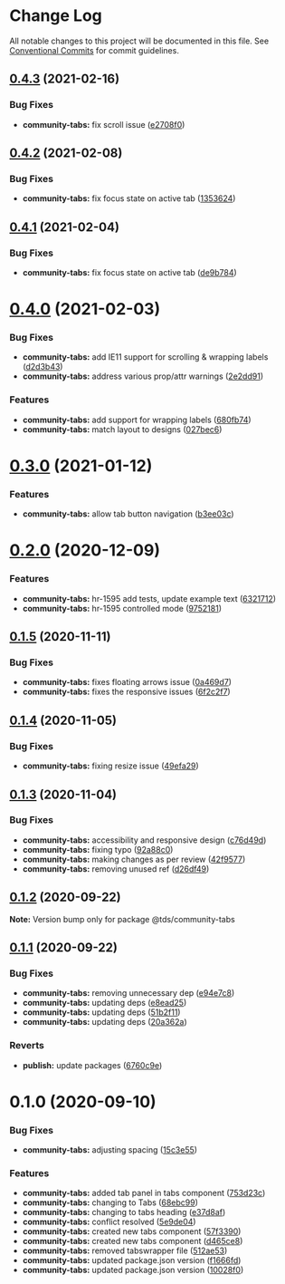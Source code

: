 # Change Log

All notable changes to this project will be documented in this file.
See [Conventional Commits](https://conventionalcommits.org) for commit guidelines.

## [0.4.3](https://github.com/telus/tds-community/compare/@tds/community-tabs@0.4.2...@tds/community-tabs@0.4.3) (2021-02-16)


### Bug Fixes

* **community-tabs:** fix scroll issue ([e2708f0](https://github.com/telus/tds-community/commit/e2708f01aa8ed09183b6abb6e8524e0afb7dae95))





## [0.4.2](https://github.com/telus/tds-community/compare/@tds/community-tabs@0.4.1...@tds/community-tabs@0.4.2) (2021-02-08)


### Bug Fixes

* **community-tabs:** fix focus state on active tab ([1353624](https://github.com/telus/tds-community/commit/1353624925694d0368025ffa46f5f185cb0f3b31))





## [0.4.1](https://github.com/telus/tds-community/compare/@tds/community-tabs@0.4.0...@tds/community-tabs@0.4.1) (2021-02-04)


### Bug Fixes

* **community-tabs:** fix focus state on active tab ([de9b784](https://github.com/telus/tds-community/commit/de9b7842fb3eddbdc56e22fd59d34a19b91fcd79))





# [0.4.0](https://github.com/telus/tds-community/compare/@tds/community-tabs@0.3.0...@tds/community-tabs@0.4.0) (2021-02-03)


### Bug Fixes

* **community-tabs:** add IE11 support for scrolling & wrapping labels ([d2d3b43](https://github.com/telus/tds-community/commit/d2d3b43b9f4a042d4b44b37f4743ba70e0e30dd3))
* **community-tabs:** address various prop/attr warnings ([2e2dd91](https://github.com/telus/tds-community/commit/2e2dd911afb122b84953425a91f7e0e0507ffa2e))


### Features

* **community-tabs:** add support for wrapping labels ([680fb74](https://github.com/telus/tds-community/commit/680fb74c594316320daf801f52942600d54b84fe))
* **community-tabs:** match layout to designs ([027bec6](https://github.com/telus/tds-community/commit/027bec6291f07dd14218797021a89553f788fa4d))





# [0.3.0](https://github.com/telus/tds-community/compare/@tds/community-tabs@0.2.0...@tds/community-tabs@0.3.0) (2021-01-12)


### Features

* **community-tabs:** allow tab button navigation ([b3ee03c](https://github.com/telus/tds-community/commit/b3ee03cbcdd84c01568032a910bba2e0b9f3ed37))





# [0.2.0](https://github.com/telus/tds-community/compare/@tds/community-tabs@0.1.5...@tds/community-tabs@0.2.0) (2020-12-09)


### Features

* **community-tabs:** hr-1595 add tests, update example text ([6321712](https://github.com/telus/tds-community/commit/63217124fd268b36d9cdfcfc8ceddf9a51e7cae2))
* **community-tabs:** hr-1595 controlled mode ([9752181](https://github.com/telus/tds-community/commit/975218117201ad9d42a0f635df9d8a5f47424eac))





## [0.1.5](https://github.com/telus/tds-community/compare/@tds/community-tabs@0.1.4...@tds/community-tabs@0.1.5) (2020-11-11)


### Bug Fixes

* **community-tabs:** fixes floating arrows issue ([0a469d7](https://github.com/telus/tds-community/commit/0a469d7d7d1c8b6a807b5831aa9d13852c124a37))
* **community-tabs:** fixes the responsive issues ([6f2c2f7](https://github.com/telus/tds-community/commit/6f2c2f73db4b9d71faa80fb909c2aed7523356fb))





## [0.1.4](https://github.com/telus/tds-community/compare/@tds/community-tabs@0.1.3...@tds/community-tabs@0.1.4) (2020-11-05)


### Bug Fixes

* **community-tabs:** fixing resize issue ([49efa29](https://github.com/telus/tds-community/commit/49efa2979a16ce75399dac7995111057946b6c9e))





## [0.1.3](https://github.com/telus/tds-community/compare/@tds/community-tabs@0.1.2...@tds/community-tabs@0.1.3) (2020-11-04)


### Bug Fixes

* **community-tabs:** accessibility and responsive design ([c76d49d](https://github.com/telus/tds-community/commit/c76d49d817a9e06dd9bdd1acb38dbbb10499b03a))
* **community-tabs:** fixing typo ([92a88c0](https://github.com/telus/tds-community/commit/92a88c0c1d8db97e5da878cdf3d8855d82185a98))
* **community-tabs:** making changes as per review ([42f9577](https://github.com/telus/tds-community/commit/42f9577f8cc9b01a57f798e0439180297b1d5799))
* **community-tabs:** removing unused ref ([d26df49](https://github.com/telus/tds-community/commit/d26df49b4c85d1f145217f5c1557838c6d8e9e28))





## [0.1.2](https://github.com/telus/tds-community/compare/@tds/community-tabs@0.1.1...@tds/community-tabs@0.1.2) (2020-09-22)

**Note:** Version bump only for package @tds/community-tabs





## [0.1.1](https://github.com/telus/tds-community/compare/@tds/community-tabs@0.1.0...@tds/community-tabs@0.1.1) (2020-09-22)


### Bug Fixes

* **community-tabs:** removing unnecessary dep ([e94e7c8](https://github.com/telus/tds-community/commit/e94e7c8f1de7531b039dbff8282fd775c4d4f9c4))
* **community-tabs:** updating deps ([e8ead25](https://github.com/telus/tds-community/commit/e8ead25326af2283119eab2f5e88a49538e47bf7))
* **community-tabs:** updating deps ([51b2f11](https://github.com/telus/tds-community/commit/51b2f11282dd3a4b244916800e802e808869c939))
* **community-tabs:** updating deps ([20a362a](https://github.com/telus/tds-community/commit/20a362a4e0087807f144dd81880cfae3f040ed8e))


### Reverts

* **publish:** update packages ([6760c9e](https://github.com/telus/tds-community/commit/6760c9e97ddb564239f4bbd61b249e5f437938ff))





# 0.1.0 (2020-09-10)


### Bug Fixes

* **community-tabs:** adjusting spacing ([15c3e55](https://github.com/telus/tds-community/commit/15c3e5563810c438ffd259285237f9efa690ddaa))


### Features

* **community-tabs:** added tab panel in tabs component ([753d23c](https://github.com/telus/tds-community/commit/753d23caa1e5f4d057bf2511edab6652cc8d02e6))
* **community-tabs:** changing to Tabs ([68ebc99](https://github.com/telus/tds-community/commit/68ebc99b8ca968fae51943bf9b128ff38c913bf5))
* **community-tabs:** changing to tabs heading ([e37d8af](https://github.com/telus/tds-community/commit/e37d8aff7b62979d0eb9b8b12e4e81f657305489))
* **community-tabs:** conflict resolved ([5e9de04](https://github.com/telus/tds-community/commit/5e9de0478a0bfbaf6d86734f4a13717533773762))
* **community-tabs:** created new tabs component ([57f3390](https://github.com/telus/tds-community/commit/57f3390430cc40635fc4f4cc27daeb0f0349f572))
* **community-tabs:** created new tabs component ([d465ce8](https://github.com/telus/tds-community/commit/d465ce81e997986ffed46c28452fca4e074ac404))
* **community-tabs:** removed tabswrapper file ([512ae53](https://github.com/telus/tds-community/commit/512ae53f4565d47befb9bbe18545417f0074efd9))
* **community-tabs:** updated package.json version ([f1666fd](https://github.com/telus/tds-community/commit/f1666fd1cbf8aa55d407d01d2bac681a250e2940))
* **community-tabs:** updated package.json version ([10028f0](https://github.com/telus/tds-community/commit/10028f0a32c401b27f03350a78adec3d63b5c517))
